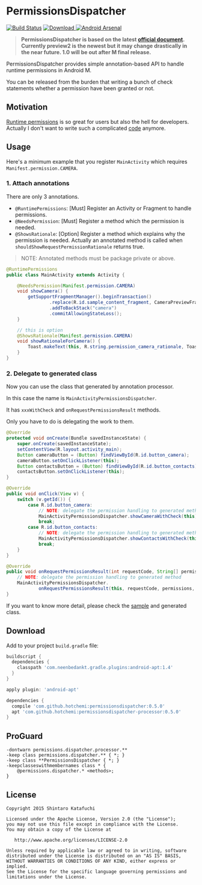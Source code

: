 # PermissionsDispatcher

[![Build Status](https://travis-ci.org/hotchemi/PermissionsDispatcher.svg)](https://travis-ci.org/hotchemi/PermissionsDispatcher)
[ ![Download](https://api.bintray.com/packages/hotchemi/maven/permissionsdispatcher/images/download.svg) ](https://bintray.com/hotchemi/maven/permissionsdispatcher/_latestVersion)
[![Android Arsenal](https://img.shields.io/badge/Android%20Arsenal-PermissionsDispatcher-green.svg?style=flat)](https://android-arsenal.com/details/1/2316)


> **PermissionsDispatcher is based on the latest [official document](https://developer.android.com/preview/overview.html). Currently preview2 is the newest but it may change drastically in the near future. 1.0 will be out after M final release.**

PermissionsDispatcher provides simple annotation-based API to handle runtime permissions in Android M.

You can be released from the burden that writing a bunch of check statements whether a permission have been granted or not. 

## Motivation

[Runtime permissions](https://developer.android.com/preview/features/runtime-permissions.html) is so great for users but also the hell for developers. Actually I don't want to write such a complicated [code](https://github.com/googlesamples/android-RuntimePermissions/blob/master/Application/src/main/java/com/example/android/system/runtimepermissions/MainActivity.java) anymore.

## Usage

Here's a minimum example that you register `MainActivity` which requires `Manifest.permission.CAMERA`.

### 1. Attach annotations

There are only 3 annotations.

- `@RuntimePermissions`: [Must] Register an Activity or Fragment to handle permissions.
- `@NeedsPermission`: [Must] Register a method which the permission is needed.
- `@ShowsRationale`: [Option] Register a method which explains why the permission is needed. Actually an annotated method is called when `shouldShowRequestPermissionRationale` returns true.

> NOTE: Annotated methods must be package private or above.

```java
@RuntimePermissions
public class MainActivity extends Activity {

    @NeedsPermission(Manifest.permission.CAMERA)
    void showCamera() {
        getSupportFragmentManager().beginTransaction()
                .replace(R.id.sample_content_fragment, CameraPreviewFragment.newInstance())
                .addToBackStack("camera")
                .commitAllowingStateLoss();
    }

    // this is option
    @ShowsRationale(Manifest.permission.CAMERA)
    void showRationaleForCamera() {
        Toast.makeText(this, R.string.permission_camera_rationale, Toast.LENGTH_SHORT).show();
    }
}
```

### 2. Delegate to generated class

Now you can use the class that generated by annotation processor.

In this case the name is `MainActivityPermissionsDispatcher`.

It has `xxxWithCheck` and `onRequestPermissionsResult` methods.

Only you have to do is delegating the work to them.

```java
@Override
protected void onCreate(Bundle savedInstanceState) {
    super.onCreate(savedInstanceState);
    setContentView(R.layout.activity_main);
    Button cameraButton = (Button) findViewById(R.id.button_camera);
    cameraButton.setOnClickListener(this);
    Button contactsButton = (Button) findViewById(R.id.button_contacts);
    contactsButton.setOnClickListener(this);
}

@Override
public void onClick(View v) {
    switch (v.getId()) {
        case R.id.button_camera:
            // NOTE: delegate the permission handling to generated method
            MainActivityPermissionsDispatcher.showCameraWithCheck(this);
            break;
        case R.id.button_contacts:
            // NOTE: delegate the permission handling to generated method
            MainActivityPermissionsDispatcher.showContactsWithCheck(this);
            break;
    }
}

@Override
public void onRequestPermissionsResult(int requestCode, String[] permissions, int[] grantResults) {
    // NOTE: delegate the permission handling to generated method
    MainActivityPermissionsDispatcher.
            onRequestPermissionsResult(this, requestCode, permissions, grantResults);
}
```

If you want to know more detail, please check the [sample](https://github.com/hotchemi/PermissionsDispatcher/tree/master/permissionsdispatcher-sample) and generated class.

## Download

Add to your project `build.gradle` file:

```groovy
buildscript {
  dependencies {
    classpath 'com.neenbedankt.gradle.plugins:android-apt:1.4'
  }
}

apply plugin: 'android-apt'

dependencies {
  compile 'com.github.hotchemi:permissionsdispatcher:0.5.0'
  apt 'com.github.hotchemi:permissionsdispatcher-processor:0.5.0'
}
```

## ProGuard

```
-dontwarn permissions.dispatcher.processor.**
-keep class permissions.dispatcher.** { *; }
-keep class **PermissionsDispatcher { *; }
-keepclasseswithmembernames class * {
    @permissions.dispatcher.* <methods>;
}
```

## License

```
Copyright 2015 Shintaro Katafuchi

Licensed under the Apache License, Version 2.0 (the "License");
you may not use this file except in compliance with the License.
You may obtain a copy of the License at

   http://www.apache.org/licenses/LICENSE-2.0

Unless required by applicable law or agreed to in writing, software
distributed under the License is distributed on an "AS IS" BASIS,
WITHOUT WARRANTIES OR CONDITIONS OF ANY KIND, either express or implied.
See the License for the specific language governing permissions and
limitations under the License.
```
